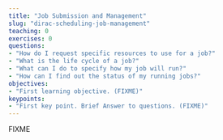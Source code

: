 ```yaml
---
title: "Job Submission and Management"
slug: "dirac-scheduling-job-management"
teaching: 0
exercises: 0
questions:
- "How do I request specific resources to use for a job?"
- "What is the life cycle of a job?"
- "What can I do to specify how my job will run?"
- "How can I find out the status of my running jobs?"
objectives:
- "First learning objective. (FIXME)"
keypoints:
- "First key point. Brief Answer to questions. (FIXME)"
---
```

FIXME

